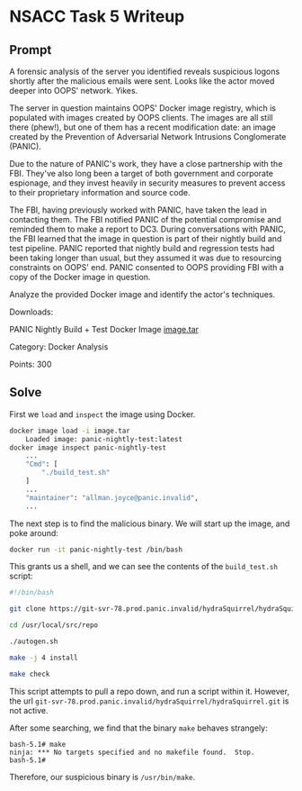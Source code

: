 # NSACC Task 5 Writeup

## Prompt

A forensic analysis of the server you identified reveals suspicious logons shortly after the malicious emails were sent. Looks like the actor moved deeper into OOPS' network. Yikes.

The server in question maintains OOPS' Docker image registry, which is populated with images created by OOPS clients. The images are all still there (phew!), but one of them has a recent modification date: an image created by the Prevention of Adversarial Network Intrusions Conglomerate (PANIC).

Due to the nature of PANIC's work, they have a close partnership with the FBI. They've also long been a target of both government and corporate espionage, and they invest heavily in security measures to prevent access to their proprietary information and source code.

The FBI, having previously worked with PANIC, have taken the lead in contacting them. The FBI notified PANIC of the potential compromise and reminded them to make a report to DC3. During conversations with PANIC, the FBI learned that the image in question is part of their nightly build and test pipeline. PANIC reported that nightly build and regression tests had been taking longer than usual, but they assumed it was due to resourcing constraints on OOPS' end. PANIC consented to OOPS providing FBI with a copy of the Docker image in question.

Analyze the provided Docker image and identify the actor's techniques.

Downloads:

PANIC Nightly Build + Test Docker Image [image.tar](image.tar)

Category: Docker Analysis

Points: 300

## Solve

First we `load` and `inspect` the image using Docker.

```sh
docker image load -i image.tar
    Loaded image: panic-nightly-test:latest
docker image inspect panic-nightly-test
    ...
    "Cmd": [
        "./build_test.sh"
    ]
    ...
    "maintainer": "allman.joyce@panic.invalid",
    ...
```

The next step is to find the malicious binary. We will start up the image, and poke around:

```sh
docker run -it panic-nightly-test /bin/bash
```

This grants us a shell, and we can see the contents of the `build_test.sh` script:

```sh
#!/bin/bash

git clone https://git-svr-78.prod.panic.invalid/hydraSquirrel/hydraSquirrel.git repo

cd /usr/local/src/repo

./autogen.sh

make -j 4 install

make check
```

This script attempts to pull a repo down, and run a script within it. However, the url `git-svr-78.prod.panic.invalid/hydraSquirrel/hydraSquirrel.git` is not active. 

After some searching, we find that the binary `make` behaves strangely:

```
bash-5.1# make
ninja: *** No targets specified and no makefile found.  Stop.
bash-5.1# 
```

Therefore, our suspicious binary is `/usr/bin/make`. 
